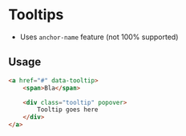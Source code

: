 # Tooltips

- Uses `anchor-name` feature (not 100% supported)
## Usage

```html
<a href="#" data-tooltip>
    <span>Bla</span>

    <div class="tooltip" popover>
        Tooltip goes here
    </div>
</a>
```

